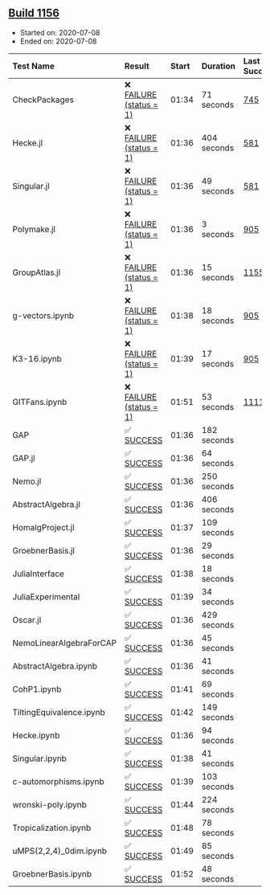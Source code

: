 ## [Build 1156](https://oscarci.mathematik.uni-kl.de/job/oscar-julia-1.4/1156/)

* Started on: 2020-07-08
* Ended on: 2020-07-08

| Test Name    | Result | Start | Duration | Last Success | First Failure |
|:-------------|:-------|:------|:---------|:-------------|:--------------|
| CheckPackages | ❌ [FAILURE (status = 1)](https://oscarci.mathematik.uni-kl.de/job/oscar-julia-1.4/1156/artifact/logs/build-1156/CheckPackages.log) | 01:34 | 71 seconds | [745](https://oscarci.mathematik.uni-kl.de/job/oscar-julia-1.4/745/) | [746](https://oscarci.mathematik.uni-kl.de/job/oscar-julia-1.4/746/) |
| Hecke.jl | ❌ [FAILURE (status = 1)](https://oscarci.mathematik.uni-kl.de/job/oscar-julia-1.4/1156/artifact/logs/build-1156/Hecke.jl.log) | 01:36 | 404 seconds | [581](https://oscarci.mathematik.uni-kl.de/job/oscar-julia-1.4/581/) | [582](https://oscarci.mathematik.uni-kl.de/job/oscar-julia-1.4/582/) |
| Singular.jl | ❌ [FAILURE (status = 1)](https://oscarci.mathematik.uni-kl.de/job/oscar-julia-1.4/1156/artifact/logs/build-1156/Singular.jl.log) | 01:36 | 49 seconds | [581](https://oscarci.mathematik.uni-kl.de/job/oscar-julia-1.4/581/) | [582](https://oscarci.mathematik.uni-kl.de/job/oscar-julia-1.4/582/) |
| Polymake.jl | ❌ [FAILURE (status = 1)](https://oscarci.mathematik.uni-kl.de/job/oscar-julia-1.4/1156/artifact/logs/build-1156/Polymake.jl.log) | 01:36 | 3 seconds | [905](https://oscarci.mathematik.uni-kl.de/job/oscar-julia-1.4/905/) | [907](https://oscarci.mathematik.uni-kl.de/job/oscar-julia-1.4/907/) |
| GroupAtlas.jl | ❌ [FAILURE (status = 1)](https://oscarci.mathematik.uni-kl.de/job/oscar-julia-1.4/1156/artifact/logs/build-1156/GroupAtlas.jl.log) | 01:36 | 15 seconds | [1155](https://oscarci.mathematik.uni-kl.de/job/oscar-julia-1.4/1155/) | [1156](https://oscarci.mathematik.uni-kl.de/job/oscar-julia-1.4/1156/) |
| g-vectors.ipynb | ❌ [FAILURE (status = 1)](https://oscarci.mathematik.uni-kl.de/job/oscar-julia-1.4/1156/artifact/logs/build-1156/g-vectors.ipynb.log) | 01:38 | 18 seconds | [905](https://oscarci.mathematik.uni-kl.de/job/oscar-julia-1.4/905/) | [907](https://oscarci.mathematik.uni-kl.de/job/oscar-julia-1.4/907/) |
| K3-16.ipynb | ❌ [FAILURE (status = 1)](https://oscarci.mathematik.uni-kl.de/job/oscar-julia-1.4/1156/artifact/logs/build-1156/K3-16.ipynb.log) | 01:39 | 17 seconds | [905](https://oscarci.mathematik.uni-kl.de/job/oscar-julia-1.4/905/) | [907](https://oscarci.mathematik.uni-kl.de/job/oscar-julia-1.4/907/) |
| GITFans.ipynb | ❌ [FAILURE (status = 1)](https://oscarci.mathematik.uni-kl.de/job/oscar-julia-1.4/1156/artifact/logs/build-1156/GITFans.ipynb.log) | 01:51 | 53 seconds | [1111](https://oscarci.mathematik.uni-kl.de/job/oscar-julia-1.4/1111/) | [1112](https://oscarci.mathematik.uni-kl.de/job/oscar-julia-1.4/1112/) |
| GAP | ✅ [SUCCESS](https://oscarci.mathematik.uni-kl.de/job/oscar-julia-1.4/1156/artifact/logs/build-1156/GAP.log) | 01:36 | 182 seconds |  |  |
| GAP.jl | ✅ [SUCCESS](https://oscarci.mathematik.uni-kl.de/job/oscar-julia-1.4/1156/artifact/logs/build-1156/GAP.jl.log) | 01:36 | 64 seconds |  |  |
| Nemo.jl | ✅ [SUCCESS](https://oscarci.mathematik.uni-kl.de/job/oscar-julia-1.4/1156/artifact/logs/build-1156/Nemo.jl.log) | 01:36 | 250 seconds |  |  |
| AbstractAlgebra.jl | ✅ [SUCCESS](https://oscarci.mathematik.uni-kl.de/job/oscar-julia-1.4/1156/artifact/logs/build-1156/AbstractAlgebra.jl.log) | 01:36 | 406 seconds |  |  |
| HomalgProject.jl | ✅ [SUCCESS](https://oscarci.mathematik.uni-kl.de/job/oscar-julia-1.4/1156/artifact/logs/build-1156/HomalgProject.jl.log) | 01:37 | 109 seconds |  |  |
| GroebnerBasis.jl | ✅ [SUCCESS](https://oscarci.mathematik.uni-kl.de/job/oscar-julia-1.4/1156/artifact/logs/build-1156/GroebnerBasis.jl.log) | 01:36 | 29 seconds |  |  |
| JuliaInterface | ✅ [SUCCESS](https://oscarci.mathematik.uni-kl.de/job/oscar-julia-1.4/1156/artifact/logs/build-1156/JuliaInterface.log) | 01:38 | 18 seconds |  |  |
| JuliaExperimental | ✅ [SUCCESS](https://oscarci.mathematik.uni-kl.de/job/oscar-julia-1.4/1156/artifact/logs/build-1156/JuliaExperimental.log) | 01:39 | 34 seconds |  |  |
| Oscar.jl | ✅ [SUCCESS](https://oscarci.mathematik.uni-kl.de/job/oscar-julia-1.4/1156/artifact/logs/build-1156/Oscar.jl.log) | 01:36 | 429 seconds |  |  |
| NemoLinearAlgebraForCAP | ✅ [SUCCESS](https://oscarci.mathematik.uni-kl.de/job/oscar-julia-1.4/1156/artifact/logs/build-1156/NemoLinearAlgebraForCAP.log) | 01:36 | 45 seconds |  |  |
| AbstractAlgebra.ipynb | ✅ [SUCCESS](https://oscarci.mathematik.uni-kl.de/job/oscar-julia-1.4/1156/artifact/logs/build-1156/AbstractAlgebra.ipynb.log) | 01:36 | 41 seconds |  |  |
| CohP1.ipynb | ✅ [SUCCESS](https://oscarci.mathematik.uni-kl.de/job/oscar-julia-1.4/1156/artifact/logs/build-1156/CohP1.ipynb.log) | 01:41 | 69 seconds |  |  |
| TiltingEquivalence.ipynb | ✅ [SUCCESS](https://oscarci.mathematik.uni-kl.de/job/oscar-julia-1.4/1156/artifact/logs/build-1156/TiltingEquivalence.ipynb.log) | 01:42 | 149 seconds |  |  |
| Hecke.ipynb | ✅ [SUCCESS](https://oscarci.mathematik.uni-kl.de/job/oscar-julia-1.4/1156/artifact/logs/build-1156/Hecke.ipynb.log) | 01:36 | 94 seconds |  |  |
| Singular.ipynb | ✅ [SUCCESS](https://oscarci.mathematik.uni-kl.de/job/oscar-julia-1.4/1156/artifact/logs/build-1156/Singular.ipynb.log) | 01:38 | 41 seconds |  |  |
| c-automorphisms.ipynb | ✅ [SUCCESS](https://oscarci.mathematik.uni-kl.de/job/oscar-julia-1.4/1156/artifact/logs/build-1156/c-automorphisms.ipynb.log) | 01:39 | 103 seconds |  |  |
| wronski-poly.ipynb | ✅ [SUCCESS](https://oscarci.mathematik.uni-kl.de/job/oscar-julia-1.4/1156/artifact/logs/build-1156/wronski-poly.ipynb.log) | 01:44 | 224 seconds |  |  |
| Tropicalization.ipynb | ✅ [SUCCESS](https://oscarci.mathematik.uni-kl.de/job/oscar-julia-1.4/1156/artifact/logs/build-1156/Tropicalization.ipynb.log) | 01:48 | 78 seconds |  |  |
| uMPS(2,2,4)_0dim.ipynb | ✅ [SUCCESS](https://oscarci.mathematik.uni-kl.de/job/oscar-julia-1.4/1156/artifact/logs/build-1156/uMPS-2-2-4-_0dim.ipynb.log) | 01:49 | 85 seconds |  |  |
| GroebnerBasis.ipynb | ✅ [SUCCESS](https://oscarci.mathematik.uni-kl.de/job/oscar-julia-1.4/1156/artifact/logs/build-1156/GroebnerBasis.ipynb.log) | 01:52 | 48 seconds |  |  |
